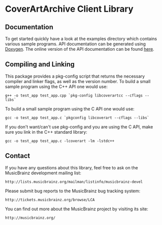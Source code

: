 # CoverArtArchive Client Library


Documentation
-------------

To get started quickly have a look at the examples directory which
contains various sample programs. API documentation can be generated
using [Doxygen](https://github.com/doxygen/doxygen). The online version of
the API documentation can be found [here](https://metabrainz.github.io/libcoverart/1.0.0/).

Compiling and Linking
---------------------

This package provides a pkg-config script that returns the necessary compiler
and linker flags, as well as the version number.  To build a small sample
program using the C++ API one would use:

    g++ -o test_app test_app.cpp `pkg-config libcoverartcc --cflags --libs`

To build a small sample program using the C API one would use:

    gcc -o test_app test_app.c `pkgconfig libcoverart --cflags --libs`

If you don't want/can't use pkg-config and you are using the C API, make sure
you link in the C++ standard library:

    gcc -o test_app test_app.c -lcoverart -lm -lstdc++

Contact
-------

If you have any questions about this library, feel free to ask on the
MusicBrainz development mailing list:

    http://lists.musicbrainz.org/mailman/listinfo/musicbrainz-devel

Please submit bug reports to the MusicBrainz bug tracking system:

    http://tickets.musicbrainz.org/browse/LCA

You can find out more about the MusicBrainz project by visiting its
site:

    http://musicbrainz.org/
